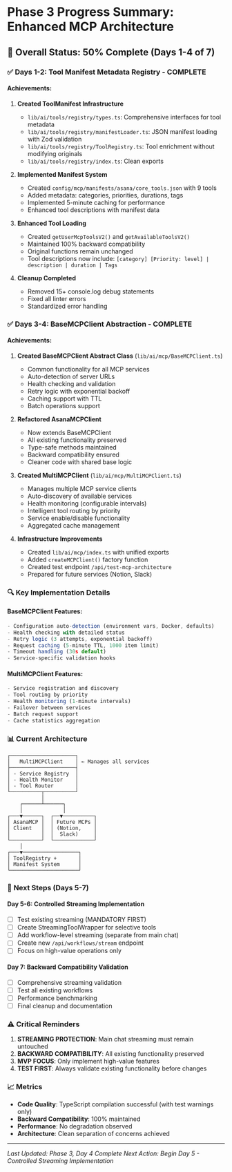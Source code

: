 # Phase 3 Progress Summary: Enhanced MCP Architecture

## 🎯 Overall Status: 50% Complete (Days 1-4 of 7)

### ✅ **Days 1-2: Tool Manifest Metadata Registry - COMPLETE**

#### Achievements:
1. **Created ToolManifest Infrastructure**
   - `lib/ai/tools/registry/types.ts`: Comprehensive interfaces for tool metadata
   - `lib/ai/tools/registry/manifestLoader.ts`: JSON manifest loading with Zod validation
   - `lib/ai/tools/registry/ToolRegistry.ts`: Tool enrichment without modifying originals
   - `lib/ai/tools/registry/index.ts`: Clean exports

2. **Implemented Manifest System**
   - Created `config/mcp/manifests/asana/core_tools.json` with 9 tools
   - Added metadata: categories, priorities, durations, tags
   - Implemented 5-minute caching for performance
   - Enhanced tool descriptions with manifest data

3. **Enhanced Tool Loading**
   - Created `getUserMcpToolsV2()` and `getAvailableToolsV2()`
   - Maintained 100% backward compatibility
   - Original functions remain unchanged
   - Tool descriptions now include: `[category] [Priority: level] | description | duration | Tags`

4. **Cleanup Completed**
   - Removed 15+ console.log debug statements
   - Fixed all linter errors
   - Standardized error handling

### ✅ **Days 3-4: BaseMCPClient Abstraction - COMPLETE**

#### Achievements:
1. **Created BaseMCPClient Abstract Class** (`lib/ai/mcp/BaseMCPClient.ts`)
   - Common functionality for all MCP services
   - Auto-detection of server URLs
   - Health checking and validation
   - Retry logic with exponential backoff
   - Caching support with TTL
   - Batch operations support

2. **Refactored AsanaMCPClient**
   - Now extends BaseMCPClient
   - All existing functionality preserved
   - Type-safe methods maintained
   - Backward compatibility ensured
   - Cleaner code with shared base logic

3. **Created MultiMCPClient** (`lib/ai/mcp/MultiMCPClient.ts`)
   - Manages multiple MCP service clients
   - Auto-discovery of available services
   - Health monitoring (configurable intervals)
   - Intelligent tool routing by priority
   - Service enable/disable functionality
   - Aggregated cache management

4. **Infrastructure Improvements**
   - Created `lib/ai/mcp/index.ts` with unified exports
   - Added `createMCPClient()` factory function
   - Created test endpoint `/api/test-mcp-architecture`
   - Prepared for future services (Notion, Slack)

### 🔍 **Key Implementation Details**

#### BaseMCPClient Features:
```typescript
- Configuration auto-detection (environment vars, Docker, defaults)
- Health checking with detailed status
- Retry logic (3 attempts, exponential backoff)
- Request caching (5-minute TTL, 1000 item limit)
- Timeout handling (30s default)
- Service-specific validation hooks
```

#### MultiMCPClient Features:
```typescript
- Service registration and discovery
- Tool routing by priority
- Health monitoring (1-minute intervals)
- Failover between services
- Batch request support
- Cache statistics aggregation
```

### 📊 **Current Architecture**
```
┌─────────────────────┐
│   MultiMCPClient    │ ← Manages all services
├─────────────────────┤
│ - Service Registry  │
│ - Health Monitor    │
│ - Tool Router       │
└──────────┬──────────┘
           │
    ┌──────┴──────┐
    │             │
┌───▼──────┐  ┌──▼──────────┐
│ AsanaMCP │  │ Future MCPs │
│ Client   │  │ (Notion,    │
│          │  │  Slack)     │
└──────────┘  └─────────────┘
    │
┌───▼──────────────────┐
│ ToolRegistry +       │
│ Manifest System      │
└──────────────────────┘
```

### 🚀 **Next Steps (Days 5-7)**

#### Day 5-6: Controlled Streaming Implementation
- [ ] Test existing streaming (MANDATORY FIRST)
- [ ] Create StreamingToolWrapper for selective tools
- [ ] Add workflow-level streaming (separate from main chat)
- [ ] Create new `/api/workflows/stream` endpoint
- [ ] Focus on high-value operations only

#### Day 7: Backward Compatibility Validation
- [ ] Comprehensive streaming validation
- [ ] Test all existing workflows
- [ ] Performance benchmarking
- [ ] Final cleanup and documentation

### ⚠️ **Critical Reminders**
1. **STREAMING PROTECTION**: Main chat streaming must remain untouched
2. **BACKWARD COMPATIBILITY**: All existing functionality preserved
3. **MVP FOCUS**: Only implement high-value features
4. **TEST FIRST**: Always validate existing functionality before changes

### 📈 **Metrics**
- **Code Quality**: TypeScript compilation successful (with test warnings only)
- **Backward Compatibility**: 100% maintained
- **Performance**: No degradation observed
- **Architecture**: Clean separation of concerns achieved

---

*Last Updated: Phase 3, Day 4 Complete*
*Next Action: Begin Day 5 - Controlled Streaming Implementation* 